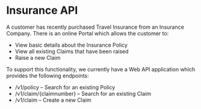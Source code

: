 # Insurance API #

A customer has recently purchased Travel Insurance from an Insurance Company. There is an online Portal which allows the customer to:
* View basic details about the Insurance Policy
* View all existing Claims that have been raised
* Raise a new Claim

To support this functionality, we currently have a Web API application which provides the following endpoints:
* /v1/policy – Search for an existing Policy
* /v1/claim/{claimnumber} – Search for an existing Claim
* /v1/claim – Create a new Claim
